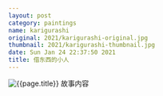 ```yaml
---
layout: post
category: paintings
name: karigurashi
original: 2021/karigurashi-original.jpg
thumbnail: 2021/karigurashi-thumbnail.jpg
date: Sun Jan 24 22:37:50 2021
title: 借东西的小人
---
```


![{{page.title}}](/gallery/{{page.category}}/{{page.original}})
故事内容
